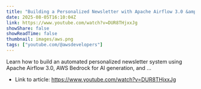 ```yaml
---
title: "Building a Personalized Newsletter with Apache Airflow 3.0 &amp; AWS (Full Tutorial)"
date: 2025-08-05T16:10:04Z
link: https://www.youtube.com/watch?v=DUR8THjxxJg
showShare: false
showReadTime: false
thumbnail: images/aws.png
tags: ["youtube.com/@awsdevelopers"]
---
```

Learn how to build an automated personalized newsletter system using Apache Airflow 3.0, AWS Bedrock for AI generation, and ...

- Link to article: https://www.youtube.com/watch?v=DUR8THjxxJg
